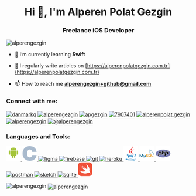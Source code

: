 <h1 align="center">Hi 👋, I'm Alperen Polat Gezgin</h1>
<h3 align="center">Freelance iOS Developer</h3>

<p align="left"> <img src="https://komarev.com/ghpvc/?username=alperengezgin&label=Profile%20views&color=0e75b6&style=flat" alt="alperengezgin" /> </p>

- 🌱 I’m currently learning **Swift**

- 📝 I regularly write articles on [https://alperenpolatgezgin.com.tr](https://alperenpolatgezgin.com.tr)

- 📫 How to reach me **alperengezgin+github@gmail.com**

<h3 align="left">Connect with me:</h3>
<p align="left">
<a href="https://dev.to/danmarkq" target="blank"><img align="center" src="https://cdn.jsdelivr.net/npm/simple-icons@3.0.1/icons/dev-dot-to.svg" alt="danmarkq" height="30" width="40" /></a>
<a href="https://twitter.com/alperengezgin" target="blank"><img align="center" src="https://cdn.jsdelivr.net/npm/simple-icons@3.0.1/icons/twitter.svg" alt="alperengezgin" height="30" width="40" /></a>
<a href="https://linkedin.com/in/apgezgin" target="blank"><img align="center" src="https://cdn.jsdelivr.net/npm/simple-icons@3.0.1/icons/linkedin.svg" alt="apgezgin" height="30" width="40" /></a>
<a href="https://stackoverflow.com/users/7907401" target="blank"><img align="center" src="https://cdn.jsdelivr.net/npm/simple-icons@3.0.1/icons/stackoverflow.svg" alt="7907401" height="30" width="40" /></a>
<a href="https://fb.com/alperenpolat.gezgin" target="blank"><img align="center" src="https://cdn.jsdelivr.net/npm/simple-icons@3.0.1/icons/facebook.svg" alt="alperenpolat.gezgin" height="30" width="40" /></a>
<a href="https://instagram.com/alperengezgin" target="blank"><img align="center" src="https://cdn.jsdelivr.net/npm/simple-icons@3.0.1/icons/instagram.svg" alt="alperengezgin" height="30" width="40" /></a>
<a href="https://medium.com/@alperengezgin" target="blank"><img align="center" src="https://cdn.jsdelivr.net/npm/simple-icons@3.0.1/icons/medium.svg" alt="@alperengezgin" height="30" width="40" /></a>
</p>

<h3 align="left">Languages and Tools:</h3>
<p align="left"> <a href="https://developer.android.com" target="_blank"> <img src="https://raw.githubusercontent.com/devicons/devicon/master/icons/android/android-original-wordmark.svg" alt="android" width="40" height="40"/> </a>  <a href="https://www.cprogramming.com/" target="_blank"> <img src="https://raw.githubusercontent.com/devicons/devicon/master/icons/c/c-original.svg" alt="c" width="40" height="40"/> </a> <a href="https://www.figma.com/" target="_blank"> <img src="https://www.vectorlogo.zone/logos/figma/figma-icon.svg" alt="figma" width="40" height="40"/> </a> <a href="https://firebase.google.com/" target="_blank"> <img src="https://www.vectorlogo.zone/logos/firebase/firebase-icon.svg" alt="firebase" width="40" height="40"/> </a>  <a href="https://git-scm.com/" target="_blank"> <img src="https://www.vectorlogo.zone/logos/git-scm/git-scm-icon.svg" alt="git" width="40" height="40"/> </a> <a href="https://heroku.com" target="_blank"> <img src="https://www.vectorlogo.zone/logos/heroku/heroku-icon.svg" alt="heroku" width="40" height="40"/> </a> <a href="https://www.java.com" target="_blank"> <img src="https://raw.githubusercontent.com/devicons/devicon/master/icons/java/java-original.svg" alt="java" width="40" height="40"/> </a> <a href="https://www.mysql.com/" target="_blank"> <img src="https://raw.githubusercontent.com/devicons/devicon/master/icons/mysql/mysql-original-wordmark.svg" alt="mysql" width="40" height="40"/> </a> <a href="https://www.php.net" target="_blank"> <img src="https://raw.githubusercontent.com/devicons/devicon/master/icons/php/php-original.svg" alt="php" width="40" height="40"/> </a> <a href="https://postman.com" target="_blank"> <img src="https://www.vectorlogo.zone/logos/getpostman/getpostman-icon.svg" alt="postman" width="40" height="40"/> </a> <a href="https://www.sketch.com/" target="_blank"> <img src="https://www.vectorlogo.zone/logos/sketchapp/sketchapp-icon.svg" alt="sketch" width="40" height="40"/> </a> <a href="https://www.sqlite.org/" target="_blank"> <img src="https://www.vectorlogo.zone/logos/sqlite/sqlite-icon.svg" alt="sqlite" width="40" height="40"/> </a> <a href="https://developer.apple.com/swift/" target="_blank"> <img src="https://raw.githubusercontent.com/devicons/devicon/master/icons/swift/swift-original.svg" alt="swift" width="40" height="40"/> </a> </p>

<p><img align="left" src="https://github-readme-stats.vercel.app/api/top-langs?username=alperengezgin&show_icons=true&locale=en&layout=compact" alt="alperengezgin" /></p>
<p>&nbsp;<img align="center" src="https://github-readme-stats.vercel.app/api?username=alperengezgin&show_icons=true&locale=en" alt="alperengezgin" /></p>
